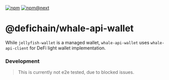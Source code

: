 [![npm](https://img.shields.io/npm/v/@defichain/whale-api-wallet)](https://www.npmjs.com/package/@defichain/whale-api-wallet/v/latest)
[![npm@next](https://img.shields.io/npm/v/@defichain/whale-api-wallet/next)](https://www.npmjs.com/package/@defichain/whale-api-wallet/v/next)

# @defichain/whale-api-wallet

While `jellyfish-wallet` is a managed wallet, `whale-api-wallet` uses `whale-api-client` for DeFi light wallet
implementation.

### Development

> This is currently not e2e tested, due to blocked issues.
